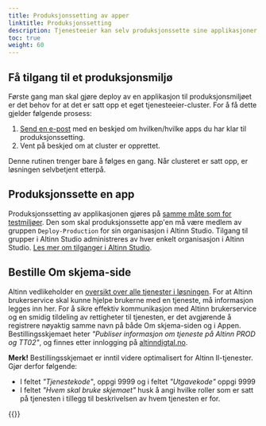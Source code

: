 ```yaml
---
title: Produksjonssetting av apper
linktitle: Produksjonssetting
description: Tjenesteeier kan selv produksjonssette sine applikasjoner, og gjøre vedlikehold av kode og avhengigheter.
toc: true
weight: 60
---
```


## Få tilgang til et produksjonsmiljø

Første gang man skal gjøre deploy av en applikasjon til produksjonsmiljøet er det behov for at det er satt opp et eget tjenesteeier-cluster.
For å få dette gjelder følgende prosess:

1. [Send en e-post](mailto:tjenesteeier@digdir.no) med en beskjed om hvilken/hvilke apps du har klar til produksjonssetting.
2. Vent på beskjed om at cluster er opprettet.

Denne rutinen trenger bare å følges en gang. Når clusteret er satt opp, er løsningen selvbetjent etterpå.

## Produksjonssette en app

Produksjonssetting av applikasjonen gjøres på [samme måte som for testmiljøer](/nb/altinn-studio/reference/testing/deploy).
Den som skal produksjonssette app'en må være medlem av gruppen `Deploy-Production` for sin organisasjon i Altinn Studio.
Tilgang til grupper i Altinn Studio administreres av hver enkelt organisasjon i Altinn Studio.
[Les mer om tilganger i Altinn Studio](/nb/altinn-studio/guides/administration/access-management/studio/).


## Bestille Om skjema-side

Altinn vedlikeholder en [oversikt over alle tjenester i løsningen](https://www.altinn.no/skjemaoversikt/). For at Altinn brukerservice skal kunne hjelpe brukerne med en tjeneste, må informasjon legges inn her. For å sikre effektiv kommunikasjon med Altinn brukerservice og en smidig tildeling av rettigheter til tjenesten, er det avgjørende å registrere nøyaktig samme navn på både Om skjema-siden og i Appen. Bestillingsskjemaet heter _"Publiser informasjon om tjeneste på Altinn PROD og TT02"_, og finnes etter innlogging på [altinndigtal.no](https://altinndigital.no).


**Merk!** Bestillingsskjemaet er inntil videre optimalisert for Altinn II-tjenester. Gjør derfor følgende:

- I feltet _"Tjenestekode"_, oppgi 9999 og i feltet _"Utgavekode"_ oppgi 9999
- I feltet _"Hvem skal bruke skjemaet"_ husk å angi hvilke roller som er satt på tjenesten i tillegg til beskrivelsen av hvem tjenesten er for.

{{<children />}}
